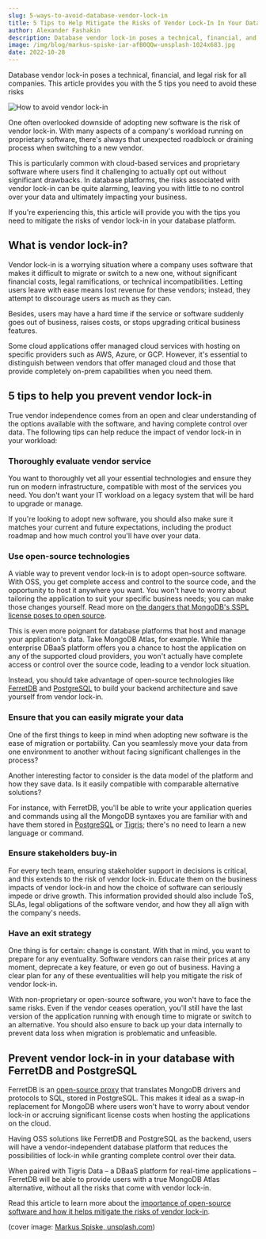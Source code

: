 ```yaml
---
slug: 5-ways-to-avoid-database-vendor-lock-in
title: 5 Tips to Help Mitigate the Risks of Vendor Lock-In In Your Database
author: Alexander Fashakin
description: Database vendor lock-in poses a technical, financial, and legal risk for all companies. This article provides you with the 5 tips you need to avoid these risks.
image: /img/blog/markus-spiske-iar-afB0QQw-unsplash-1024x683.jpg
date: 2022-10-28
---
```


Database vendor lock-in poses a technical, financial, and legal risk for all companies.
This article provides you with the 5 tips you need to avoid these risks

![How to avoid vendor lock-in](/img/blog/markus-spiske-iar-afB0QQw-unsplash-1024x683.jpg)

<!--truncate-->

One often overlooked downside of adopting new software is the risk of vendor lock-in.
With many aspects of a company's workload running on proprietary software, there's always that unexpected roadblock or draining process when switching to a new vendor.

This is particularly common with cloud-based services and proprietary software where users find it challenging to actually opt out without significant drawbacks.
In database platforms, the risks associated with vendor lock-in can be quite alarming, leaving you with little to no control over your data and ultimately impacting your business.

If you're experiencing this, this article will provide you with the tips you need to mitigate the risks of vendor lock-in in your database platform.

## What is vendor lock-in?

Vendor lock-in is a worrying situation where a company uses software that makes it difficult to migrate or switch to a new one, without significant financial costs, legal ramifications, or technical incompatibilities.
Letting users leave with ease means lost revenue for these vendors; instead, they attempt to discourage users as much as they can.

Besides, users may have a hard time if the service or software suddenly goes out of business, raises costs, or stops upgrading critical business features.

Some cloud applications offer managed cloud services with hosting on specific providers such as AWS, Azure, or GCP.
However, it's essential to distinguish between vendors that offer managed cloud and those that provide completely on-prem capabilities when you need them.

## 5 tips to help you prevent vendor lock-in

True vendor independence comes from an open and clear understanding of the options available with the software, and having complete control over data.
The following tips can help reduce the impact of vendor lock-in in your workload:

### Thoroughly evaluate vendor service

You want to thoroughly vet all your essential technologies and ensure they run on modern infrastructure, compatible with most of the services you need.
You don't want your IT workload on a legacy system that will be hard to upgrade or manage.

If you're looking to adopt new software, you should also make sure it matches your current and future expectations, including the product roadmap and how much control you'll have over your data.

### Use open-source technologies

A viable way to prevent vendor lock-in is to adopt open-source software.
With OSS, you get complete access and control to the source code, and the opportunity to host it anywhere you want.
You won't have to worry about tailoring the application to suit your specific business needs; you can make those changes yourself.
Read more on [the dangers that MongoDB's SSPL license poses to open source](https://blog.ferretdb.io/open-source-is-in-danger/).

This is even more poignant for database platforms that host and manage your application's data.
Take MongoDB Atlas, for example.
While the enterprise DBaaS platform offers you a chance to host the application on any of the supported cloud providers, you won't actually have complete access or control over the source code, leading to a vendor lock situation.

Instead, you should take advantage of open-source technologies like [FerretDB](https://www.ferretdb.io/) and [PostgreSQL](https://www.postgresql.org/) to build your backend architecture and save yourself from vendor lock-in.

### Ensure that you can easily migrate your data

One of the first things to keep in mind when adopting new software is the ease of migration or portability.
Can you seamlessly move your data from one environment to another without facing significant challenges in the process?

Another interesting factor to consider is the data model of the platform and how they save data.
Is it easily compatible with comparable alternative solutions?

For instance, with FerretDB, you'll be able to write your application queries and commands using all the MongoDB syntaxes you are familiar with and have them stored in [PostgreSQL](https://www.postgresql.org/) or [Tigris](https://www.tigrisdata.com/); there's no need to learn a new language or command.

### Ensure stakeholders buy-in

For every tech team, ensuring stakeholder support in decisions is critical, and this extends to the risk of vendor lock-in.
Educate them on the business impacts of vendor lock-in and how the choice of software can seriously impede or drive growth.
This information provided should also include ToS, SLAs, legal obligations of the software vendor, and how they all align with the company's needs.

### Have an exit strategy

One thing is for certain: change is constant.
With that in mind, you want to prepare for any eventuality.
Software vendors can raise their prices at any moment, deprecate a key feature, or even go out of business.
Having a clear plan for any of these eventualities will help you mitigate the risk of vendor lock-in.

With non-proprietary or open-source software, you won't have to face the same risks.
Even if the vendor ceases operation, you'll still have the last version of the application running with enough time to migrate or switch to an alternative.
You should also ensure to back up your data internally to prevent data loss when migration is problematic and unfeasible.

## Prevent vendor lock-in in your database with FerretDB and PostgreSQL

FerretDB is an [open-source proxy](https://blog.ferretdb.io/mongodb-compatibility-whats-really-important/) that translates MongoDB drivers and protocols to SQL, stored in PostgreSQL.
This makes it ideal as a swap-in replacement for MongoDB where users won't have to worry about vendor lock-in or accruing significant license costs when hosting the applications on the cloud.

Having OSS solutions like FerretDB and PostgreSQL as the backend, users will have a vendor-independent database platform that reduces the possibilities of lock-in while granting complete control over their data.

When paired with Tigris Data – a DBaaS platform for real-time applications – FerretDB will be able to provide users with a true MongoDB Atlas alternative, without all the risks that come with vendor lock-in.

Read this article to learn more about the [importance of open-source software and how it helps mitigate the risks of vendor lock-in](https://blog.ferretdb.io/developers-need-ferretdb-stackoverflow-developer-survey-2022/).

(cover image: [Markus Spiske, unsplash.com](https://unsplash.com/photos/iar-afB0QQw))
